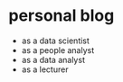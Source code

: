 # personal blog
 - as a data scientist
 - as a people analyst
 - as a data analyst
 - as a lecturer

